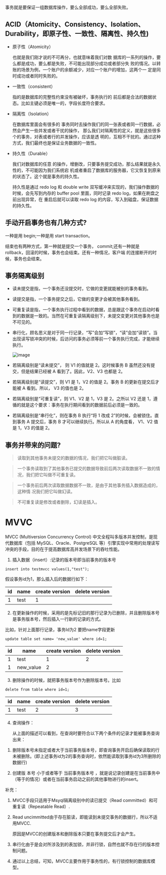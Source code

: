 事务就是要保证一组数据库操作，要么全部成功，要么全部失败。


## ACID（Atomicity、Consistency、Isolation、Durability，即原子性、一致性、隔离性、持久性)

- 原子性（Atomicity）
    
    也就是我们刚才说的不可再分，也就意味着我们对数 据库的一系列的操作，要么都是成功，要么都是失败，不可能出现部分成功或者部分失 败的情况。以转账的场景为例，一个账户的余额减少，对应一个账户的增加，这两个一 定是同时成功或者同时失败的。

- 一致性（consistent）

    指的是数据库的完整性约束没有被破坏，事务执行的 前后都是合法的数据状态。比如主键必须是唯一的，字段长度符合要求。

- 隔离性（Isolation）

    在数据库里面会有很多的 事务同时去操作我们的同一张表或者同一行数据，必然会产生一些并发或者干扰的操作， 那么我们对隔离性的定义，就是这些很多个的事务，对表或者行的并发操作，应该是透 明的，互相不干扰的。通过这种方式，我们最终也是保证业务数据的一致性。

- 持久性（Durable）

    我们对数据库的任意 的操作，增删改，只要事务提交成功，那么结果就是永久性的，不可能因为我们系统宕 机或者重启了数据库的服务器，它又恢复到原来的状态了。这个就是事务的持久性。

    持久性是通过 redo log 和 double write 双写缓冲来实现的，我们操作数据的时候，会先写到内存的 buffer pool 里面，同时记录 redo log，如果在刷盘之前出现异常，在 重启后就可以读取 redo log 的内容，写入到磁盘，保证数据的持久性。


## 手动开启事务也有几种方式?

一种是用 begin;一种是用 start transaction。

结束也有两种方式，第一种就是提交一个事务， commit;还有一种就是 rollback，回滚的时候，事务也会结束。还有一种情况，客户端 的连接断开的时候，事务也会结束。


## 事务隔离级别

- 读未提交是指，一个事务还没提交时，它做的变更就能被别的事务看到。
- 读提交是指，一个事务提交之后，它做的变更才会被其他事务看到。
- 可重复读是指，一个事务执行过程中看到的数据，总是跟这个事务在启动时看到的数据是一致的。当然在可重复读隔离级别下，未提交变更对其他事务也是不可见的。
- 串行化，顾名思义是对于同一行记录，“写”会加“写锁”，“读”会加“读锁”。当出现读写锁冲突的时候，后访问的事务必须等前一个事务执行完成，才能继续执行。


    ![image](http://java-run-blog.oss-cn-zhangjiakou.aliyuncs.com/58e73934bbb8447ba73eae4c801ea4ba.png
)
- 若隔离级别是“读未提交”， 则 V1 的值就是 2。这时候事务 B 虽然还没有提交，但是结果已经被 A 看到了。因此，V2、V3 也都是 2。

- 若隔离级别是“读提交”，则 V1 是 1，V2 的值是 2。事务 B 的更新在提交后才能被 A 看到。所以， V3 的值也是 2。

- 若隔离级别是“可重复读”，则 V1、V2 是 1，V3 是 2。之所以 V2 还是 1，遵循的就是这个要求：事务在执行期间看到的数据前后必须是一致的。

- 若隔离级别是“串行化”，则在事务 B 执行“将 1 改成 2”的时候，会被锁住。直到事务 A 提交后，事务 B 才可以继续执行。所以从 A 的角度看， V1、V2 值是 1，V3 的值是 2。

## 事务并带来的问题?

>读取到其他事务未提交的数据的情况，我们把它叫做脏读。

>一个事务读取到了其他事务已提交的数据导致前后两次读取数据不一致的情 况，我们把它叫做不可重复读。

> 一个事务前后两次读取数据数据不一致，是由于其他事务插入数据造成的，这种情 况我们把它叫做幻读。

> 不可重复读是修改或者删除，幻读是插入。



# MVVC

 MVCC (Multiversion Concurrency Control) 中文全程叫多版本并发控制，是现代数据库（包括 MySQL、Oracle、PostgreSQL 等）引擎实现中常用的处理读写冲突的手段，目的在于提高数据库高并发场景下的吞吐性能。





1. 插入数据（insert）:记录的版本号即当前事务的版本号

```mysql
insert into testmvcc values(1,"test");
```

假设事务id为1，那么插入后的数据行如下：

|id|name|create version| delete version|
|---|---|---|---|
|1|test|1||


2. 在更新操作的时候，采用的是先标记旧的那行记录为已删除，并且删除版本号是事务版本号，然后插入一行新的记录的方式。

比如，针对上面那行记录，事务Id为2 要把name字段更新
```mysql
update table set name= 'new_value' where id=1;
```

|id|name|create version| delete version|
|---|---|---|---|
|1|test|1|2|
|1|new_value|2||

3. 删除操作的时候，就把事务版本号作为删除版本号。比如

```mysql
delete from table where id=1;
```

|id|name|create version| delete version|
|---|---|---|---|
|1|test|2|3|

4. 查询操作：

    从上面的描述可以看到，在查询时要符合以下两个条件的记录才能被事务查询出来：

1) 删除版本号未指定或者大于当前事务版本号，即查询事务开启后确保读取的行未被删除。(即上述事务id为2的事务查询时，依然能读取到事务id为3所删除的数据行)

2) 创建版 本号 小于或者等于 当前事务版本号 ，就是说记录创建是在当前事务中（等于的情况）或者在当前事务启动之前的其他事物进行的insert。

补充：

1. MVCC手段只适用于Msyql隔离级别中的读已提交（Read committed）和可重复读（Repeatable Read）.

2. Read uncimmitted由于存在脏读，即能读到未提交事务的数据行，所以不适用MVCC.

    原因是MVCC的创建版本和删除版本只要在事务提交后才会产生。

3. 串行化由于是会对所涉及到的表加锁，并非行锁，自然也就不存在行的版本控制问题。

4. 通过以上总结，可知，MVCC主要作用于事务性的，有行锁控制的数据库模型。